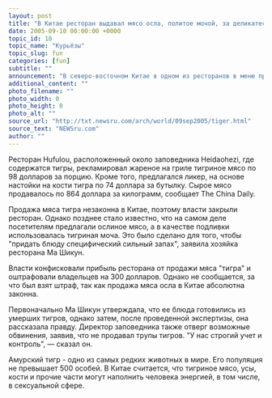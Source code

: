 ```yaml
---
layout: post
title: "В Китае ресторан выдавал мясо осла, политое мочой, за деликатес из амурского тигра"
date: 2005-09-10 00:00:00 +0000
topic_id: 10
topic_name: "Курьёзы"
topic_slug: fun
categories: [fun]
subtitle: ""
announcement: "В северо-восточном Китае в одном из ресторанов в меню предлагались блюда из мяса амурского тигра, что является незаконным, так как это животное занесено в Красную Книгу. Однако, ресторан вовсе и не подавал своим посетителям незаконный деликатес, выдавая за тигриное мясо осла, к тому же политое тигриной мочой."
additional_content: ""
photo_filename: ""
photo_width: 0
photo_height: 0
photo_alt: ""
source_url: "http://txt.newsru.com/arch/world/09sep2005/tiger.html"
source_text: "NEWSru.com"
author: ""
---
```

Ресторан Hufulou, расположенный около заповедника Heidaohezi, где содержатся тигры, рекламировал жареное на гриле тигриное мясо по 98 долларов за порцию. Кроме того, предлагался ликер, на основе настойки на кости тигра по 74 доллара за бутылку. Сырое мясо продавалось по 864 доллара за килограмм, сообщает The China Daily.

Продажа мяса тигра незаконна в Китае, поэтому власти закрыли ресторан. Однако позднее стало известно, что на самом деле посетителям предлагали ослиное мясо, а в качестве подливки использовалась тигриная моча. Это было сделано для того, чтобы "придать блюду специфический сильный запах", заявила хозяйка ресторана Ма Шикун.

Власти конфисковали прибыль ресторана от продажи мяса "тигра" и оштрафовали владельцев на 300 долларов. Однако не сообщается, за что был взят штраф, так как продажа мяса осла в Китае абсолютна законна.

Первоначально Ма Шикун утверждала, что ее блюда готовились из умерших тигров, однако затем, после проведенной экспертизы, она рассказала правду. Директор заповедника также отверг возможные обвинения, заявив, что не продавал трупы тигров. "У нас строгий учет и контроль", &mdash; сказал он.

Амурский тигр - одно из самых редких животных в мире. Его популяция не превышает 500 особей. В Китае считается, что тигриное мясо, усы, кости и прочие части могут наполнить человека энергией, в том числе, в сексуальной сфере.
